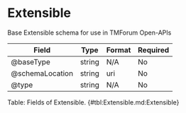 <!--
    ATTENTION: This file was generated via gradle!
               Do NOT manually edit this file! Any such changes will be overwritten!
-->

# Extensible

Base Extensible schema for use in TMForum Open-APIs

| Field | Type | Format | Required |
|-------|---|--------|---|
| \@baseType | string | N/A | No |
| \@schemaLocation | string | uri | No |
| \@type | string | N/A | No |

Table: Fields of Extensible. {#tbl:Extensible.md:Extensible}
